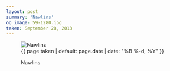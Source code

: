 ```yaml
---
layout: post
summary: 'Nawlins'
og_image: 59-1280.jpg
taken: September 28, 2013
---
```


<figure class="post" data-src="{{ site.assets_url }}/{{ page.og_image }}">
<img alt="Nawlins" sizes="(min-width: 700px) 50vw, calc(100vw - 2rem)" src="{{ site.assets_url }}/59-640.jpg" srcset="{{ site.assets_url }}/59-1280.jpg 1280w, {{ site.assets_url }}/59-960.jpg 960w, {{ site.assets_url }}/59-640.jpg 640w, {{ site.assets_url }}/59-320.jpg 320w"/>
<figcaption>
<time>{{ page.taken | default: page.date | date: "%B %-d, %Y" }}</time>
<p>Nawlins</p>
</figcaption>
</figure>

